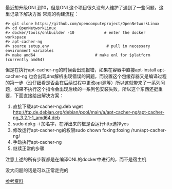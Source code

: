 最近想升级ONL到10，但是ONL这个项目很久没有人维护了遇到了一些问题，这里记录下解决方案
常规的构建流程：
```
#> git clone https://github.com/opencomputeproject/OpenNetworkLinux
#> cd OpenNetworkLinux
#> docker/tools/onlbuilder -10             # enter the docker workspace
#> apt-cacher-ng
#> source setup.env                         # pull in necessary environment variables
#> make amd64                          # make onl for $platform (currently amd64)
```
但是在执行apt-cacher-ng的时候会出现报错，如果在容器中直接apt-install apt-cacher-ng 也会出现dns解析出现错误的问题，而设置这个包缓存器又是编译过程的第一步（没仔细看是否会在后续过程中更改apt源等）所以这就带来了一系列问题，如果不执行这个指令会出现后续的一系列包安装失败，所以这个东西还挺重要，下面直接给出解决方案：

1. 直接下载apt-cacher-ng.deb  wget http://ftp.de.debian.org/debian/pool/main/a/apt-cacher-ng/apt-cacher-ng_3.2.1-1_amd64.deb
2. sudo dpkg -i 加名字，在弹出来的框是否运行http选择yes
3. 修改运行apt-cacher-ng的权限sudo chown foxing:foxing  /run/apt-cacher-ng/
4. 手动执行apt-cacher-ng
5. 继续正常的步骤

注意上述的所有步骤都是在编译ONL的docker中进行的，而不是宿主机

没大问题的话是可以正常走完的

[参考资料](https://groups.google.com/g/opennetworklinux/c/K3Dtt7uWjyk/m/IBkKDZxEAwAJ?pli=1)




